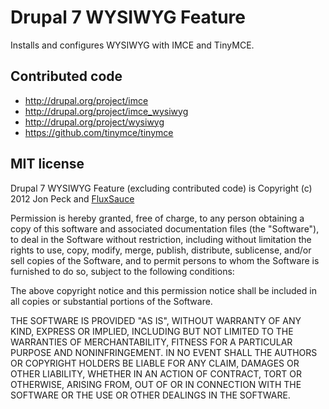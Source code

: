 # Drupal 7 WYSIWYG Feature

Installs and configures WYSIWYG with IMCE and TinyMCE.

## Contributed code

* http://drupal.org/project/imce
* http://drupal.org/project/imce_wysiwyg
* http://drupal.org/project/wysiwyg
* https://github.com/tinymce/tinymce

## MIT license

Drupal 7 WYSIWYG Feature (excluding contributed code) is Copyright (c) 2012 Jon Peck and [FluxSauce](http://fluxsauce.com)

Permission is hereby granted, free of charge, to any person obtaining a copy of this software and associated documentation files (the "Software"), to deal in the Software without restriction, including without limitation the rights to use, copy, modify, merge, publish, distribute, sublicense, and/or sell copies of the Software, and to permit persons to whom the Software is furnished to do so, subject to the following conditions:

The above copyright notice and this permission notice shall be included in all copies or substantial portions of the Software.

THE SOFTWARE IS PROVIDED "AS IS", WITHOUT WARRANTY OF ANY KIND, EXPRESS OR IMPLIED, INCLUDING BUT NOT LIMITED TO THE WARRANTIES OF MERCHANTABILITY, FITNESS FOR A PARTICULAR PURPOSE AND NONINFRINGEMENT. IN NO EVENT SHALL THE AUTHORS OR COPYRIGHT HOLDERS BE LIABLE FOR ANY CLAIM, DAMAGES OR OTHER LIABILITY, WHETHER IN AN ACTION OF CONTRACT, TORT OR OTHERWISE, ARISING FROM, OUT OF OR IN CONNECTION WITH THE SOFTWARE OR THE USE OR OTHER DEALINGS IN THE SOFTWARE.